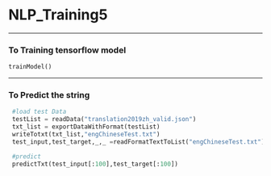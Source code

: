 # NLP_Training5
---
### To Training tensorflow model
```python
trainModel()
 ```
 ---
 ### To Predict the string
 ```python
  #load test Data
  testList = readData("translation2019zh_valid.json")
  txt_list = exportDataWithFormat(testList)
  writeTotxt(txt_list,"engChineseTest.txt")
  test_input,test_target,_,_ =readFormatTextToList("engChineseTest.txt")

  #predict
  predictTxt(test_input[:100],test_target[:100])
 ```
